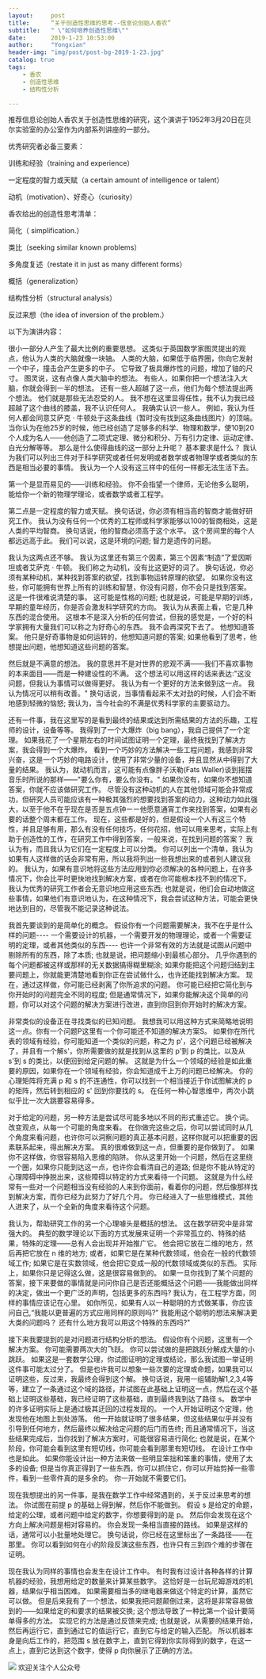 ```yaml
---
layout:     post
title:      “关于创造性思维的思考--信息论创始人香农”
subtitle:   " \"如何培养创造性思维\""
date:       2019-1-23 10:53:00
author:     "Yongxian"
header-img: "img/post/post-bg-2019-1-23.jpg"
catalog: true
tags:
    - 香农
    - 创造性思维
    - 结构性分析

---
```


推荐信息论创始人香农关于创造性思维的研究，这个演讲于1952年3月20日在贝尔实验室的办公室作为内部系列讲座的一部分。



优秀研究者必备三要素：

训练和经验（training and experience）

一定程度的智力或天赋（a certain amount of intelligence or talent）

动机（motivation）、好奇心（curiosity）



香农给出的创造性思考清单：

简化（ simplification.）

类比（seeking similar known problems）

多角度复述（restate it in just as many different forms）

概括（generalization）

结构性分析（structural analysis）

反过来想（the idea of inversion of the problem.）



以下为演讲内容：



很小一部分人产生了最大比例的重要思想。 这类似于英国数学家图灵提出的观点，他认为人类的大脑就像一块铀。 人类的大脑，如果低于临界圈，你向它发射一个中子，撞击会产生更多的中子。 它导致了极具爆炸性的问题，增加了铀的尺寸。 图灵说，这有点像人类大脑中的想法。 有些人，如果你把一个想法注入大脑，你就会得到一半的想法。 还有一些人超越了这一点，他们为每个想法提出两个想法。 他们就是那些无法忍受的人。 我不想在这里显得任性，我不认为我已经超越了这个曲线的膝盖，我不认识任何人。 我确实认识一些人。 例如，我认为任何人都会同意艾萨克 · 牛顿处于这条曲线（暂时没有找到这条曲线图片）的顶端。 当你认为在他25岁的时候，他已经创造了足够多的科学、物理和数学，使10到20个人成为名人——他创造了二项式定理、微分和积分、万有引力定律、运动定律、白光分解等等。 那么是什么使得曲线的这一部分上升呢？ 基本要求是什么？ 我认为我们可以列出三件对于科学研究或者任何发明或者数学或者物理学或者类似的东西是相当必要的事情。 我认为一个人没有这三样中的任何一样都无法生活下去。



第一个是显而易见的——训练和经验。 你不会指望一个律师，无论他多么聪明，能给你一个新的物理学理论，或者数学或者工程学。



第二点是一定程度的智力或天赋。 换句话说，你必须有相当高的智商才能做好研究工作。 我认为没有任何一个优秀的工程师或科学家能够以100的智商相处，这是人类的平均智商。 换句话说，他的智商必须高于这个水平。 这个房间里的每个人都远远高于此。 我们可以说，这是环境的问题; 智力是遗传的问题。



我认为这两点还不够。 我认为这里还有第三个因素，第三个因素“制造”了爱因斯坦或者艾萨克 · 牛顿。 我们称之为动机，没有比这更好的词了。 换句话说，你必须有某种动机，某种找到答案的欲望，找到事物运转原理的欲望。 如果你没有这些，你可能拥有世界上所有的训练和智慧，你没有问题，你不会只是找到答案。 这是一件很难说清楚的事。 这可能是性格的问题; 也就是说，可能是早期的训练，早期的童年经历，你是否会激发科学研究的方向。 我认为从表面上看，它是几种东西的混合使用。 这根本不是深入分析的任何尝试，但我的感觉是，一个好的科学家拥有大量我们可以称之为好奇心的东西。 我不会再深究下去了。 他想知道答案。 他只是好奇事物是如何运转的，他想知道问题的答案; 如果他看到了思考，他想提出问题，他想知道这些问题的答案。



然后就是不满意的想法。 我的意思并不是对世界的悲观不满——我们不喜欢事物的本来面目——而是一种建设性的不满。 这个想法可以用这样的话来表达:"这没问题，但我认为事情可以做得更好。 我认为有一个更好的方法来做到这一点。 我认为情况可以稍有改善。" 换句话说，当事情看起来不太对劲的时候，人们会不断地感到轻微的恼怒; 我认为，当今社会的不满是优秀科学家的主要驱动力。



还有一件事，我在这里写的是看到最终的结果或达到所需结果的方法的乐趣，工程师的设计，设备等等。 我得到了一个大爆炸（big bang），我自己提供了一个定理。 如果我花了一个星期左右的时间试图证明一个定理，最终我找到了解决方案，我会得到一个大爆炸。 看到一个巧妙的方法解决一些工程问题，我感到非常兴奋，这是一个巧妙的电路设计，使用了非常少量的设备，并且显然从中得到了大量的结果。 我认为，就动机而言，这可能有点像胖子沃勒(Fats Waller)谈到摇摆音乐时所说的那样——"要么你有，要么你没有。" 如果你没有，如果你不想知道答案，你就不应该做研究工作。 尽管没有这种动机的人在其他领域可能会非常成功，但研究人员可能应该有一种极其强烈的想要找到答案的动力，这种动力如此强大，以至于他不在乎现在是否是五点钟ーー他愿意通宵工作来找到答案，如果有必要的话整个周末都在工作。 现在，这些都是好的，但是假设一个人有这三个特性，并且足够有用，那么有没有任何技巧，任何花招，他可以用来思考，实际上有助于创造性的工作，在研究工作中得到答案，一般来说，在找到问题的答案？ 我认为有，而且我认为它们在一定程度上可以分类。 你可以列出一个清单，我认为如果有人这样做的话会非常有用，所以我将列出一些我想出来的或者别人建议我的。 我认为，如果有意识地将这些方法应用到你必须解决的各种问题上，在许多情况下，你会比平时更快地找到解决方案，或者在你可能根本找不到的情况下。 我认为优秀的研究工作者会无意识地应用这些东西; 也就是说，他们会自动地做这些事情，如果他们有意识地认为，在这种情况下，我会尝试这种方法，可能会更快地达到目的，尽管我不能记录这种说法。



我首先要谈到的是简单化的概念。 假设你有一个问题需要解决，我不在乎是什么样的问题---- 一个需要设计的机器，一个需要开发的物理理论，或者一个需要证明的定理，或者其他类似的东西---- 也许一个非常有效的方法就是试图从问题中剔除所有的东西，除了本质; 也就是说，把问题缩小到最核心部分。 几乎你遇到的每个问题都被这样或那样的无关数据搞得糊里糊涂; 如果你能把这个问题归结到主要问题上，你就能更清楚地看到你正在尝试做什么，也许还能找到解决方案。 现在，通过这样做，你可能已经剥离了你所追求的问题。 你可能已经把它简化到与你开始时的问题完全不同的程度; 但是通常情况下，如果你能解决这个简单的问题，你可以对这个问题的解决方案进行改进，直到你回到你开始时的解决方案。



非常类似的设备正在寻找类似的已知问题。 我想我可以用这种方式来简略地说明这一点。你有一个问题P这里有一个你可能还不知道的解决方案S。 如果你在所代表的领域有经验，你可能知道一个类似的问题，称之为 p'，这个问题已经被解决了，并且有一个解s'，你所需要做的就是找到从这里的 p'到 p 的类比，以及从 s'到 s 的类比，以便回到给定问题的解。 这就是为什么一个领域的经验是如此重要的原因，如果你在一个领域有经验，你会知道成千上万的问题已经解决。 你的心理矩阵将充满 p 和 s 的不连通性，你可以找到一个相当接近于你试图解决的 p 的矩阵，然后转到相应的 s' 回到你要找的 s。 在任何一种心智思维中，两次小跳似乎比一次大跳要容易得多。



对于给定的问题，另一种方法是尝试尽可能多地以不同的形式重述它。 换个词。 改变观点，从每一个可能的角度来看。 在你做完这些之后，你可以尝试同时从几个角度来看问题，也许你可以洞察问题的真正基本问题，这样你就可以把重要的因素联系起来，得出解决方案。 真的很难做到这一点，但重要的是你做到了。 如果你不这样做，你很容易陷入思维的陷阱。 你从这里开始一个问题，然后在这里绕一个圈，如果你只能到达这一点，也许你会看清自己的道路; 但是你不能从特定的心理障碍中挣脱出来，这些障碍以特定的方式来看待一个问题。 这就是为什么经常有一些对一个问题相当没有经验的人来到你面前，看着你的问题，然后像那样找到解决方案，而你已经为此努力了好几个月。 你已经进入了一些思维模式，其他人进来了，从一个全新的角度来看待这个问题。



我认为，帮助研究工作的另一个心理噱头是概括的想法。 这在数学研究中是非常强大的。 典型的数学理论以下面的方式发展来证明一个非常孤立的、特殊的结果，特殊的定理——总有人会出现并开始推广它。 他会把它放在二维的地方，然后再把它放在 n 维的地方; 或者，如果它是在某种代数领域，他会在一般的代数领域工作; 如果它是在实数领域，他会把它变成一般的代数领域或类似的东西。 实际上，如果你只是记得这么做，这是很容易做到的。 如果一旦你找到了某个问题的答案，接下来要做的事情就是问问你自己是否还能概括这个问题——我能做出同样的决定，做出一个更广泛的声明，包括更多的东西吗? 我认为，在工程学方面，同样的事情应该记在心里。 如你所见，如果有人以一种聪明的方式做某事，你应该问自己,“我能以更普遍的方式应用同样的原则吗?” 我能用这个聪明的想法来解决更大类的问题吗？ 还有什么地方我可以用这个特殊的东西吗?"



接下来我要提到的是对问题进行结构分析的想法。 假设你有个问题，这里有一个解决方案。 你可能需要两次大的飞跃。 你可以尝试做的是把跳跃分解成大量的小跳跃。 如果这是一套数学公理，你试图证明的定理或结论，那么我试图一举证明这件事可能太过分了。 但是也许我可以想象一些次要的定理或命题，如果我可以证明这些，反过来，我最终会得到这个解。 换句话说，我用一组辅助解1,2,3,4等等，建立了一条通过这个域的路径，并试图在此基础上证明这一点，然后在这个基础上证明这些基础，我已经证明了这些基础，直到最终我到达了路径 s。 数学中的许多证明实际上是通过极其迂回的过程发现的。 一个人开始证明这个定理，他发现他在地图上到处游荡。 他一开始就证明了很多结果，但这些结果似乎并没有引导到任何地方，然后最终以解决给定问题的后门而告终; 而且通常情况下，当这些结果完成后，当你找到了解决方案时，可能很容易进行简化; 也就是说，在某个阶段，你可能会看到这里有短切线，你可能会看到那里有短切线。 在设计工作中也是如此。 如果你能设计出一种方法来做一些明显笨拙和笨重的事情，使用了太多的设备; 但是当你真正得到了一些东西，你可以抓住它，你可以开始剪掉一些零件，看到一些零件真的是多余的。 你一开始就不需要它们。



现在我想提出的另一件事，是我在数学工作中经常遇到的，关于反过来思考的想法。 你试图在前提 p 的基础上得到解，然后你不能做到。 假设 s 是给定的命题，给定的公理，或者问题中给定的数字，你想要得到的是 p。 然后你会发现在这个方向上解决问题是相对容易的。 你会发现一条相当直接的路线。 如果是这样的话，通常可以小批量地处理它。 换句话说，你已经在这里标出了一条路径——在那里。 你可以看到如何在小的阶段反演这些东西，也许只有三到四个难的步骤在证明。



现在我认为同样的事情也会发生在设计工作中。 有时我有过设计各种各样的计算机器的经验，我想用给定的数量来计算某些数字。 这恰好是一台玩尼姆游戏的机器，结果似乎相当困难。 如果需要相当多的继电器来做这个特定的计算，虽然它可以做。 但是后来我有了一个想法，如果我把问题颠倒过来，这将是非常容易做到的——如果给定的和要求的结果被交换; 这个想法导致了一种比第一个设计要简单得多的方法。 实现它的方法是通过反馈来完成; 也就是说，从需要的结果开始，然后再运行它，直到通过它的值运行它，直到它与给定的输入匹配。 所以机器本身是向后工作的，把范围 s 放在数字上，直到它得到你实际得到的数字，在这一点上，直到它达到这个数字，使得 p 向你展示了正确的方法。


![](https://ws2.sinaimg.cn/large/006y8mN6ly1g776ekltnej30760760t7.jpg)
欢迎关注个人公众号